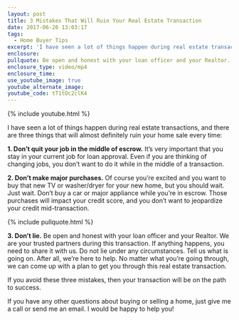 ```yaml
---
layout: post
title: 3 Mistakes That Will Ruin Your Real Estate Transaction
date: 2017-06-26 13:03:17
tags:
  - Home Buyer Tips
excerpt: 'I have seen a lot of things happen during real estate transactions, and there are three things that will almost definitely ruin your home sale every time:'
enclosure:
pullquote: Be open and honest with your loan officer and your Realtor.
enclosure_type: video/mp4
enclosure_time:
use_youtube_image: true
youtube_alternate_image:
youtube_code: tT1tOc2clK4
---
```



{% include youtube.html %}

I have seen a lot of things happen during real estate transactions, and there are three things that will almost definitely ruin your home sale every time:

**1. Don’t quit your job in the middle of escrow.** It’s very important that you stay in your current job for loan approval. Even if you are thinking of changing jobs, you don’t want to do it while in the middle of a transaction.

**2. Don’t make major purchases.** Of course you’re excited and you want to buy that new TV or washer/dryer for your new home, but you should wait. Just wait. Don’t buy a car or major appliance while you’re in escrow. Those purchases will impact your credit score, and you don’t want to jeopardize your credit mid-transaction.

{% include pullquote.html %}

**3. Don’t lie.** Be open and honest with your loan officer and your Realtor. We are your trusted partners during this transaction. If anything happens, you need to share it with us. Do not lie under any circumstances. Tell us what is going on. After all, we’re here to help. No matter what you’re going through, we can come up with a plan to get you through this real estate transaction.

If you avoid these three mistakes, then your transaction will be on the path to success.

If you have any other questions about buying or selling a home, just give me a call or send me an email. I would be happy to help you!